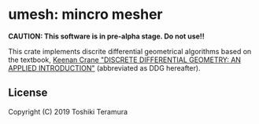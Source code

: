 umesh: mincro mesher
====================

**CAUTION: This software is in pre-alpha stage. Do not use!!**

This crate implements discrite differential geometrical algorithms based on the textbook,
[Keenan Crane "DISCRETE DIFFERENTIAL GEOMETRY: AN APPLIED INTRODUCTION"][DDG] (abbreviated as DDG hereafter).

[DDG]: https://www.cs.cmu.edu/~kmcrane/Projects/DDG

License
-------
Copyright (C) 2019 Toshiki Teramura
